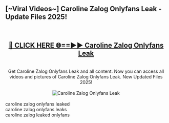 <h2>[~Viral Videos~] Caroline Zalog Onlyfans Leak - Update Files 2025!</h2>
<br>
<div align="center">
<h2><a href="https://betterlinks.top/A2PfLJ" rel="nofollow">🔴 CLICK HERE 🌐==►► Caroline Zalog Onlyfans Leak</a></h2>
<br>
Get Caroline Zalog Onlyfans Leak and all content. Now you can access all videos and pictures of Caroline Zalog Onlyfans Leak. New Updated Files 2025!
<br>
<br>
<a href="https://betterlinks.top/A2PfLJ" rel="nofollow" data-target="animated-image.originalLink"><img src="https://i.ibb.co.com/WyWwxjT/player-gif2.gif" alt="Caroline Zalog Onlyfans Leak" style="max-width: 100%; display: inline-block;" data-target="animated-image.originalImage"></a>
</div>
<br>
caroline zalog onlyfans leaked<br>
caroline zalog onlyfans leaks<br>
caroline zalog leaked onlyfans